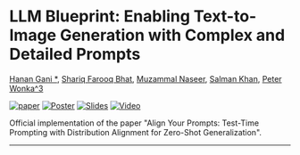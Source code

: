 # LLM Blueprint: Enabling Text-to-Image Generation with Complex and Detailed Prompts
[Hanan Gani *](https://hananshafi.github.io/), [Shariq Farooq Bhat](https://shariqfarooq123.github.io/), [Muzammal Naseer](https://muzammal-naseer.com/), [Salman Khan](https://salman-h-khan.github.io/), [Peter Wonka^3]([https://sites.google.com/view/fahadkhans/home](https://peterwonka.net/))

[![paper](https://img.shields.io/badge/arXiv-Paper-<COLOR>.svg)](https://arxiv.org/abs/2210.07240v1)
[![Poster](https://img.shields.io/badge/Poster-PDF-8333FF)](https://drive.google.com/file/d/1eywuOkHPbH3bJhC7_kwBvyfI29jxfAkv/view?usp=sharing)
[![Slides](https://img.shields.io/badge/Slides-PDF-87CEEB)](https://docs.google.com/presentation/d/1Hlw9TdiuiPWmuwf0lJGF0mNEGqp60n-U/edit?usp=sharing&ouid=105985073683824470966&rtpof=true&sd=true) 
[![Video](https://img.shields.io/badge/Video-Presentation-F9D371)](https://drive.google.com/file/d/1oA0C_AAeGzwQogvsJHyWPE8CGOCQYkFG/view?usp=sharing)

Official implementation of the paper "Align Your Prompts: Test-Time Prompting with Distribution Alignment for Zero-Shot Generalization".

<hr>

